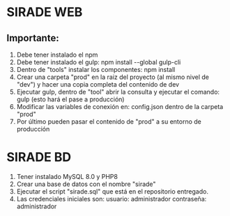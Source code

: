 # SIRADE WEB

## Importante:

1. Debe tener instalado el npm
2. Debe tener instalado el gulp: npm install --global gulp-cli
3. Dentro de "tools" instalar los componentes: npm install
4. Crear una carpeta "prod" en la raiz del proyecto (al mismo nivel de "dev") y hacer una copia completa del contenido de dev
5. Ejecutar gulp, dentro de "tool" abrir la consulta y ejecutar el comando: gulp (esto hará el pase a producción)
6. Modificar las variables de conexión en: config.json dentro de la carpeta "prod"
7. Por último pueden pasar el contenido de "prod" a su entorno de producción

# SIRADE BD

1. Tener instalado MySQL 8.0 y PHP8
2. Crear una base de datos con el nombre "sirade"
3. Ejecutar el script "sirade.sql" que está en el repositorio entregado.
4. Las credenciales iniciales son:
    usuario: administrador
    contraseña: administrador